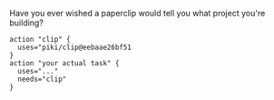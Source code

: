 Have you ever wished a paperclip would tell you what project you're
building?

```hcl
action "clip" {
  uses="piki/clip@eebaae26bf51
}
action "your actual task" {
  uses="..."
  needs="clip"
}
```
